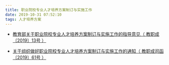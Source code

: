 ```yaml
---
title: 职业院校专业人才培养方案制订与实施工作
date: 2019-10-31 07:52:10
tags: 人才培养方案
---
```


- [教育部关于职业院校专业人才培养方案制订与实施工作的指导意见（ 教职成〔2019〕13号 ）]( http://www.moe.gov.cn/srcsite/A07/moe_953/201906/t20190618_386287.html?from=timeline )

- [关于组织做好职业院校专业人才培养方案制订与实施工作的通知（ 教职成司函〔2019〕61号 ）](http://www.moe.gov.cn/s78/A07/A07_gggs/A07_sjhj/201906/t20190618_386346.html)

